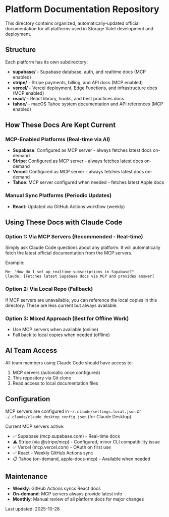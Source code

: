 # Platform Documentation Repository

This directory contains organized, automatically-updated official documentation for all platforms used in Storage Valet development and deployment.

## Structure

Each platform has its own subdirectory:

- **supabase/** - Supabase database, auth, and realtime docs (MCP enabled)
- **stripe/** - Stripe payments, billing, and API docs (MCP enabled)
- **vercel/** - Vercel deployment, Edge Functions, and infrastructure docs (MCP enabled)
- **react/** - React library, hooks, and best practices docs
- **tahoe/** - macOS Tahoe system documentation and API references (MCP enabled)

## How These Docs Are Kept Current

### MCP-Enabled Platforms (Real-time via AI)
- **Supabase**: Configured as MCP server - always fetches latest docs on-demand
- **Stripe**: Configured as MCP server - always fetches latest docs on-demand
- **Vercel**: Configured as MCP server - always fetches latest docs on-demand
- **Tahoe**: MCP server configured when needed - fetches latest Apple docs

### Manual Sync Platforms (Periodic Updates)
- **React**: Updated via GitHub Actions workflow (weekly)

## Using These Docs with Claude Code

### Option 1: Via MCP Servers (Recommended - Real-time)
Simply ask Claude Code questions about any platform. It will automatically fetch the latest official documentation from the MCP servers.

Example:
```
Me: "How do I set up realtime subscriptions in Supabase?"
Claude: [Fetches latest Supabase docs via MCP and provides answer]
```

### Option 2: Via Local Repo (Fallback)
If MCP servers are unavailable, you can reference the local copies in this directory. These are less current but always available.

### Option 3: Mixed Approach (Best for Offline Work)
- Use MCP servers when available (online)
- Fall back to local copies when needed (offline)

## AI Team Access

All team members using Claude Code should have access to:
1. MCP servers (automatic once configured)
2. This repository via Git clone
3. Read access to local documentation files

## Configuration

MCP servers are configured in `~/.claude/settings.local.json` or `~/.claude/claude_desktop_config.json` (for Claude Desktop).

Current MCP servers active:
- ✅ Supabase (mcp.supabase.com) - Real-time docs
- ⚠️ Stripe (via @stripe/mcp) - Configured, minor CLI compatibility issue
- ✅ Vercel (mcp.vercel.com) - OAuth on first use
- ✅ React - Weekly GitHub Actions sync
- 📋 Tahoe (on-demand, apple-docs-mcp) - Available when needed

## Maintenance

- **Weekly**: GitHub Actions syncs React docs
- **On-demand**: MCP servers always provide latest info
- **Monthly**: Manual review of all platform docs for major changes

Last updated: 2025-10-28
